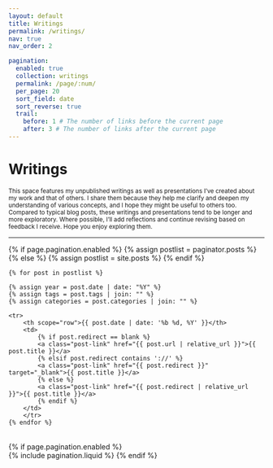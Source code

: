 ```yaml
---
layout: default
title: Writings
permalink: /writings/
nav: true
nav_order: 2

pagination:
  enabled: true
  collection: writings
  permalink: /page/:num/
  per_page: 20
  sort_field: date
  sort_reverse: true
  trail:
    before: 1 # The number of links before the current page
    after: 3 # The number of links after the current page
---
```


<h1 class="post-title">Writings</h1>

<div class="post">

<small>
This space features my unpublished writings as well as presentations I’ve created about my work and that of others. I share them because they help me clarify and deepen my understanding of various concepts, and I hope they might be useful to others too. Compared to typical blog posts, these writings and presentations tend to be longer and more exploratory. Where possible, I’ll add reflections and continue revising based on feedback I receive. Hope you enjoy exploring them.
</small>

<hr>

<div class="post-list">
  <table class="table table-sm table-borderless">
    {% if page.pagination.enabled %}
      {% assign postlist = paginator.posts %}
    {% else %}
      {% assign postlist = site.posts %}
    {% endif %}

    {% for post in postlist %}

    {% assign year = post.date | date: "%Y" %}
    {% assign tags = post.tags | join: "" %}
    {% assign categories = post.categories | join: "" %}

    <tr>
        <th scope="row">{{ post.date | date: '%b %d, %Y' }}</th>
        <td>
            {% if post.redirect == blank %}
            <a class="post-link" href="{{ post.url | relative_url }}">{{ post.title }}</a>
            {% elsif post.redirect contains '://' %}
            <a class="post-link" href="{{ post.redirect }}" target="_blank">{{ post.title }}</a>
            {% else %}
            <a class="post-link" href="{{ post.redirect | relative_url }}">{{ post.title }}</a>
            {% endif %}
        </td>
        </tr>
    {% endfor %}
  </table>
</div>

{% if page.pagination.enabled %}
<br>
{% include pagination.liquid %}
{% endif %}

</div>